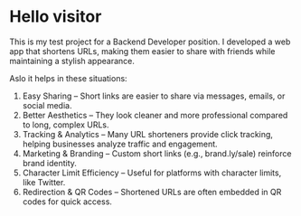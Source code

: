 # Hello visitor

This is my test project for a Backend Developer position. I developed a web app that shortens URLs, making them easier to share with friends while maintaining a stylish appearance.

Aslo it helps in these situations:
1. Easy Sharing – Short links are easier to share via messages, emails, or social media.
2. Better Aesthetics – They look cleaner and more professional compared to long, complex URLs.
3. Tracking & Analytics – Many URL shorteners provide click tracking, helping businesses analyze traffic and engagement.
4. Marketing & Branding – Custom short links (e.g., brand.ly/sale) reinforce brand identity.
5. Character Limit Efficiency – Useful for platforms with character limits, like Twitter.
6. Redirection & QR Codes – Shortened URLs are often embedded in QR codes for quick access.
